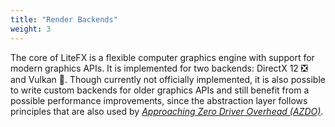 ```yaml
---
title: "Render Backends"
weight: 3
---
```


The core of LiteFX is a flexible computer graphics engine with support for modern graphics APIs. It is implemented for two backends: DirectX 12 ❎ and Vulkan 🌋. Though currently not officially implemented, it is also possible to write custom backends for older graphics APIs and still benefit from a possible performance improvements, since the abstraction layer follows principles that are also used by [*Approaching Zero Driver Overhead (AZDO)*](https://www.gdcvault.com/play/1020791).